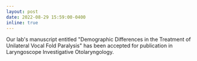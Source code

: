 ```yaml
---
layout: post
date: 2022-08-29 15:59:00-0400
inline: true
---
```


Our lab's manuscript entitled "Demographic Differences in the Treatment of Unilateral Vocal Fold Paralysis" has been accepted for publication in Laryngoscope Investigative Otolaryngology.

